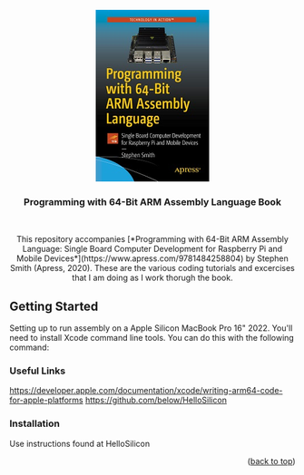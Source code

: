 <div id="top"></div>

<!-- PROJECT LOGO -->
<br />
<div align="center">
  <a href="https://github.com/ChessMess/ProgrammingWith64BitArmAssemblyLanguage">
    <img src="https://raw.githubusercontent.com/ChessMess/ProgrammingWith64BitArmAssemblyLanguage/main/images/bookfrontcover.jpeg" alt="Book Cover" width="200" height="303">
  </a>

<h3 align="center">Programming with 64-Bit ARM Assembly Language Book</h3>
 <br/>
  <p align="center">
    This repository accompanies [*Programming with 64-Bit ARM Assembly Language: Single Board Computer Development for Raspberry Pi and Mobile Devices*](https://www.apress.com/9781484258804) by Stephen Smith (Apress, 2020). These are the various coding tutorials and excercises that I am doing as I work thorugh the book.
    <br />
  </p>
</div>

<!-- GETTING STARTED -->
## Getting Started

Setting up to run assembly on a Apple Silicon MacBook Pro 16" 2022. You'll need to install Xcode command line tools. You can do this with the following command: 

### Useful Links

https://developer.apple.com/documentation/xcode/writing-arm64-code-for-apple-platforms
https://github.com/below/HelloSilicon

### Installation

Use instructions found at HelloSilicon 

<p align="right">(<a href="#top">back to top</a>)</p>